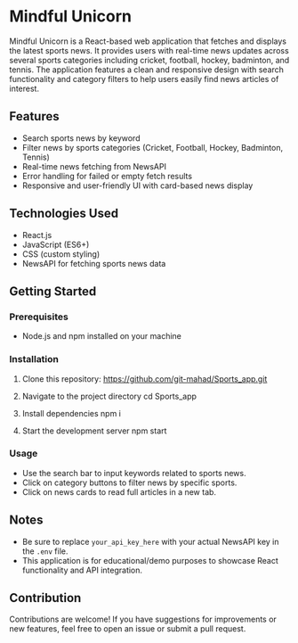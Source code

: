 # Mindful Unicorn

Mindful Unicorn is a React-based web application that fetches and displays the latest sports news. It provides users with real-time news updates across several sports categories including cricket, football, hockey, badminton, and tennis. The application features a clean and responsive design with search functionality and category filters to help users easily find news articles of interest.

## Features

- Search sports news by keyword
- Filter news by sports categories (Cricket, Football, Hockey, Badminton, Tennis)
- Real-time news fetching from NewsAPI
- Error handling for failed or empty fetch results
- Responsive and user-friendly UI with card-based news display

<!-- ## Demo

![Mindful Unicorn Screenshot](./path-to-screenshot.png) -->

## Technologies Used

- React.js
- JavaScript (ES6+)
- CSS (custom styling)
- NewsAPI for fetching sports news data

## Getting Started

### Prerequisites

- Node.js and npm installed on your machine

### Installation

1. Clone this repository:
https://github.com/git-mahad/Sports_app.git

2. Navigate to the project directory
cd Sports_app

3. Install dependencies
npm i

4. Start the development server
npm start


### Usage

- Use the search bar to input keywords related to sports news.
- Click on category buttons to filter news by specific sports.
- Click on news cards to read full articles in a new tab.


## Notes

- Be sure to replace `your_api_key_here` with your actual NewsAPI key in the `.env` file.
- This application is for educational/demo purposes to showcase React functionality and API integration.

## Contribution

Contributions are welcome! If you have suggestions for improvements or new features, feel free to open an issue or submit a pull request.
